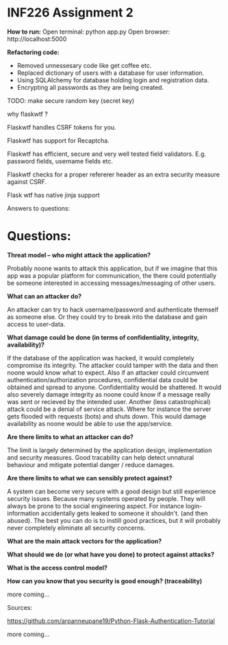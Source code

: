 # INF226 Assignment 2 

**How to run:**
Open terminal: python app.py
Open browser: http://localhost:5000 




**Refactoring code:**

- Removed unnessesary code like get coffee etc.
- Replaced dictionary of users with a database for user information.
- Using SQLAlchemy for database holding login and registration data.
- Encrypting all passwords as they are being created.

TODO: make secure random key (secret key)

why flaskwtf ?

Flaskwtf handles CSRF tokens for you.

Flaskwtf has support for Recaptcha.

Flaskwtf has efficient, secure and very well tested field validators. E.g. password fields, username fields etc.

Flaskwtf checks for a proper refererer header as an extra security measure against CSRF.

Flask wtf has native jinja support



Answers to questions:

# Questions:

**Threat model – who might attack the application?** 

Probably noone wants to attack this application, but if we imagine that this app was a popular platform for communication,
the there could potentially be someone interested in accessing messages/messaging of other users. 

**What can an attacker do?**

An attacker can try to hack username/password and authenticate themself as someone else.
Or they could try to break into the database and gain access to user-data.

**What damage could be done (in terms of confidentiality, integrity, availability)?**

If the database of the application was hacked, it would completely compromise its integrity.
The attacker could tamper with the data and then noone would know what to expect.
Also if an attacker could circumvent authentication/authorization procedures, confidential data could be obtained and spread to anyone.
Confidentiality would be shattered.
It would also severely damage integrity as noone could know if a message really was sent or recieved by the intended user.
Another (less catastrophical) attack could be a denial of service attack. Where for instance the server gets flooded with requests (bots) and shuts down.
This would damage availability as noone would be able to use the app/service.

**Are there limits to what an attacker can do?**

The limit is largely determined by the application design, implementation and security measures.
Good tracability can help detect unnatural behaviour and mitigate potential danger / reduce damages.

**Are there limits to what we can sensibly protect against?**

A system can become very secure with a good design but still experience security issues.
Because many systems operated by people. They will always be prone to the social engineering aspect.
For instance login-information accidentally gets leaked to someone it shouldn't. (and then abused).
The best you can do is to instill good practices, but it will probably never completely eliminate all security concerns.

**What are the main attack vectors for the application?**



**What should we do (or what have you done) to protect against attacks?**

**What is the access control model?**

**How can you know that you security is good enough? (traceability)**



more coming...




Sources:

https://github.com/arpanneupane19/Python-Flask-Authentication-Tutorial

more coming...